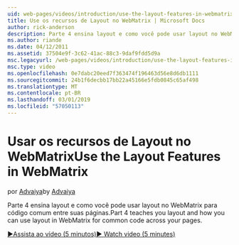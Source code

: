 ```yaml
---
uid: web-pages/videos/introduction/use-the-layout-features-in-webmatrix
title: Use os recursos de Layout no WebMatrix | Microsoft Docs
author: rick-anderson
description: Parte 4 ensina layout e como você pode usar layout no WebMatrix para código comum entre suas páginas.
ms.author: riande
ms.date: 04/12/2011
ms.assetid: 37504e9f-3c62-41ac-88c3-9daf9fdd5d9a
msc.legacyurl: /web-pages/videos/introduction/use-the-layout-features-in-webmatrix
msc.type: video
ms.openlocfilehash: 0e7dabc20eed7f363474f196463d56e8d6db1111
ms.sourcegitcommit: 24b1f6decbb17bb22a45166e5fdb0845c65af498
ms.translationtype: MT
ms.contentlocale: pt-BR
ms.lasthandoff: 03/01/2019
ms.locfileid: "57050113"
---
```

<a name="use-the-layout-features-in-webmatrix"></a><span data-ttu-id="b72e4-103">Usar os recursos de Layout no WebMatrix</span><span class="sxs-lookup"><span data-stu-id="b72e4-103">Use the Layout Features in WebMatrix</span></span>
====================
<span data-ttu-id="b72e4-104">por [Advaiya](https://twitter.com/Advaiyasolns)</span><span class="sxs-lookup"><span data-stu-id="b72e4-104">by [Advaiya](https://twitter.com/Advaiyasolns)</span></span>

<span data-ttu-id="b72e4-105">Parte 4 ensina layout e como você pode usar layout no WebMatrix para código comum entre suas páginas.</span><span class="sxs-lookup"><span data-stu-id="b72e4-105">Part 4 teaches you layout and how you can use layout in WebMatrix for common code across your pages.</span></span>

[<span data-ttu-id="b72e4-106">&#9654;Assista ao vídeo (5 minutos)</span><span class="sxs-lookup"><span data-stu-id="b72e4-106">&#9654; Watch video (5 minutes)</span></span>](https://channel9.msdn.com/Blogs/ASP-NET-Site-Videos/use-the-layout-features-in-webmatrix)
